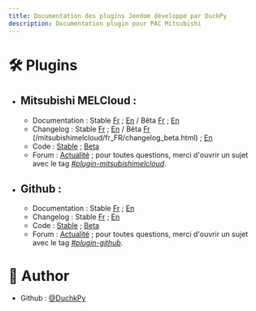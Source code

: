 ```yaml
---
title: Documentation des plugins Jeedom développé par DuckPy
description: Documentation plugin pour PAC Mitsubishi
---
```



# 🛠️ Plugins 
 - ## Mitsubishi MELCloud&nbsp;:
    - Documentation&nbsp;: Stable [Fr](/mitsubishimelcloud/fr_FR/index.html) ; [En](/mitsubishimelcloud/en_US/index.html) / Bêta [Fr](/mitsubishimelcloud/fr_FR/index_beta.html) ; [En](/mitsubishimelcloud/en_US/index_beta.html)
    - Changelog&nbsp;: Stable [Fr](/mitsubishimelcloud/fr_FR/changelog.html) ; [En](/mitsubishimelcloud/en_US/changelog.html) / Bêta [Fr](/mitsubishimelcloud/fr_FR/changelog_beta.html) (/mitsubishimelcloud/fr_FR/changelog_beta.html) ; [En](/mitsubishimelcloud/en_US/changelog_beta.html)
    - Code&nbsp;: [Stable](https://github.com/DuchkPy/mitsubishimelcloud/tree/master) ; [Beta](https://github.com/DuchkPy/mitsubishimelcloud/tree/Beta)
    - Forum&nbsp;: [Actualité](https://community.jeedom.com/t/recherche-beta-testeurs-pour-plugin-mitsubishi-melcloud/91899) ; pour toutes questions, merci d'ouvrir un sujet avec le tag *[#plugin-mitsubishimelcloud][https://community.jeedom.com/tags/c/plugins/wellness/51/plugin-mitsubishimelcloud]*.

 - ## Github&nbsp;:
    - Documentation&nbsp;: Stable [Fr](/plugin-github/fr_FR/index.html) ; [En](/plugin-github/en_US/index.html)
    - Changelog&nbsp;: Stable [Fr](/plugin-github/fr_FR/changelog.html) ; [En](/plugin-github/en_US/changelog.html)
    - Code&nbsp;: [Stable](https://github.com/DuchkPy/plugin-github/tree/master) ; [Beta](https://github.com/DuchkPy/plugin-github/tree/beta)
    - Forum&nbsp;: [Actualité](https://community.jeedom.com/t/nouveau-plugin-github/45152) ; pour toutes questions, merci d'ouvrir un sujet avec le tag *[#plugin-github][https://community.jeedom.com/tags/c/plugins/programming/84/plugin-github]*.


# 🙇 Author

- Github&nbsp;: [@DuchkPy](https://github.com/DuchkPy)


[https://community.jeedom.com/tags/c/plugins/wellness/51/plugin-mitsubishimelcloud]: https://community.jeedom.com/tags/c/plugins/wellness/51/plugin-mitsubishimelcloud
[https://community.jeedom.com/tags/c/plugins/programming/84/plugin-github]: https://community.jeedom.com/tags/c/plugins/programming/84/plugin-github